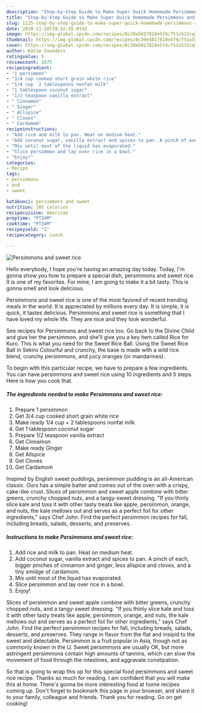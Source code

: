 ```yaml
---
description: "Step-by-Step Guide to Make Super Quick Homemade Persimmons and sweet rice"
title: "Step-by-Step Guide to Make Super Quick Homemade Persimmons and sweet rice"
slug: 1125-step-by-step-guide-to-make-super-quick-homemade-persimmons-and-sweet-rice
date: 2020-11-28T19:52:55.014Z
image: https://img-global.cpcdn.com/recipes/8c39e5817810e5f4/751x532cq70/persimmons-and-sweet-rice-recipe-main-photo.jpg
thumbnail: https://img-global.cpcdn.com/recipes/8c39e5817810e5f4/751x532cq70/persimmons-and-sweet-rice-recipe-main-photo.jpg
cover: https://img-global.cpcdn.com/recipes/8c39e5817810e5f4/751x532cq70/persimmons-and-sweet-rice-recipe-main-photo.jpg
author: Katie Saunders
ratingvalue: 5
reviewcount: 1675
recipeingredient:
- "1 persimmon"
- "3/4 cup cooked short grain white rice"
- "1/4 cup  2 tablespoons nonfat milk"
- "1 tablespoon coconut sugar"
- "1/2 teaspoon vanilla extract"
- " Cinnamon"
- " Ginger"
- " Allspice"
- " Cloves"
- " Cardamom"
recipeinstructions:
- "Add rice and milk to pan. Heat on medium heat."
- "Add coconut sugar, vanilla extract and spices to pan. A pinch of each, bigger pinches of cinnamon and ginger, less allspice and cloves, and a tiny smidge of cardamom."
- "Mix until most of the liquid has evaporated."
- "Slice persimmon and lay over rice in a bowl."
- "Enjoy!"
categories:
- Recipe
tags:
- persimmons
- and
- sweet

katakunci: persimmons and sweet 
nutrition: 105 calories
recipecuisine: American
preptime: "PT24M"
cooktime: "PT34M"
recipeyield: "1"
recipecategory: Lunch

---
```



![Persimmons and sweet rice](https://img-global.cpcdn.com/recipes/8c39e5817810e5f4/751x532cq70/persimmons-and-sweet-rice-recipe-main-photo.jpg)

Hello everybody, I hope you're having an amazing day today. Today, I'm gonna show you how to prepare a special dish, persimmons and sweet rice. It is one of my favorites. For mine, I am going to make it a bit tasty. This is gonna smell and look delicious.

Persimmons and sweet rice is one of the most favored of recent trending meals in the world. It is appreciated by millions every day. It is simple, it is quick, it tastes delicious. Persimmons and sweet rice is something that I have loved my whole life. They are nice and they look wonderful.

See recipes for Persimmons and sweet rice too. Go back to the Divine Child and give her the persimmon, and she&#39;ll give you a key item called Rice for Kuro. This is what you need for the Sweet Rice Ball. Using the Sweet Rice Ball in Sekiro Colourful and crunchy, the base is made with a wild rice blend, crunchy persimmons, and juicy oranges (or mandarines).


To begin with this particular recipe, we have to prepare a few ingredients. You can have persimmons and sweet rice using 10 ingredients and 5 steps. Here is how you cook that.

<!--inarticleads1-->

##### The ingredients needed to make Persimmons and sweet rice:

1. Prepare 1 persimmon
1. Get 3/4 cup cooked short grain white rice
1. Make ready 1/4 cup + 2 tablespoons nonfat milk
1. Get 1 tablespoon coconut sugar
1. Prepare 1/2 teaspoon vanilla extract
1. Get  Cinnamon
1. Make ready  Ginger
1. Get  Allspice
1. Get  Cloves
1. Get  Cardamom


Inspired by English sweet puddings, persimmon pudding is an all-American classic. Ours has a simple batter and comes out of the oven with a crispy, cake-like crust. Slices of persimmon and sweet apple combine with bitter greens, crunchy chopped nuts, and a tangy-sweet dressing. &#34;If you thinly slice kale and toss it with other tasty treats like apple, persimmon, orange, and nuts, the kale mellows out and serves as a perfect foil for other ingredients,&#34; says Chef John. Find the perfect persimmon recipes for fall, including breads, salads, desserts, and preserves. 

<!--inarticleads2-->

##### Instructions to make Persimmons and sweet rice:

1. Add rice and milk to pan. Heat on medium heat.
1. Add coconut sugar, vanilla extract and spices to pan. A pinch of each, bigger pinches of cinnamon and ginger, less allspice and cloves, and a tiny smidge of cardamom.
1. Mix until most of the liquid has evaporated.
1. Slice persimmon and lay over rice in a bowl.
1. Enjoy!


Slices of persimmon and sweet apple combine with bitter greens, crunchy chopped nuts, and a tangy-sweet dressing. &#34;If you thinly slice kale and toss it with other tasty treats like apple, persimmon, orange, and nuts, the kale mellows out and serves as a perfect foil for other ingredients,&#34; says Chef John. Find the perfect persimmon recipes for fall, including breads, salads, desserts, and preserves. They range in flavor from the flat and insipid to the sweet and delectable. Persimmon is a fruit popular in Asia, though not as commonly known in the U. Sweet persimmons are usually OK, but more astringent persimmons contain high amounts of tannins, which can slow the movement of food through the intestines, and aggravate constipation. 

So that is going to wrap this up for this special food persimmons and sweet rice recipe. Thanks so much for reading. I am confident that you will make this at home. There's gonna be more interesting food at home recipes coming up. Don't forget to bookmark this page in your browser, and share it to your family, colleague and friends. Thank you for reading. Go on get cooking!
